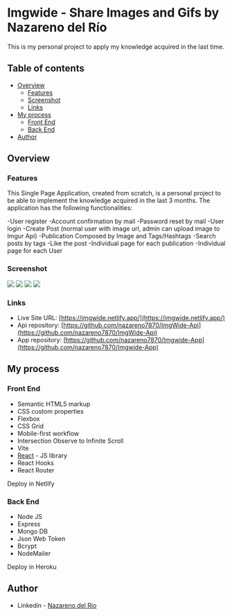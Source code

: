 
# Imgwide - Share Images and Gifs by Nazareno del Río

This is my personal project to apply my knowledge acquired in the last time.

## Table of contents

- [Overview](#overview)
  - [Features](#features)
  - [Screenshot](#screenshot)
  - [Links](#links)
- [My process](#my-process)
  - [Front End](#front-end)
  - [Back End](#back-end)
- [Author](#author)


## Overview

### Features

This Single Page Application, created from scratch, is a personal project to be able to implement the knowledge acquired in the last 3 months.
The application has the following functionalities:

-User register
-Account confirmation by mail
-Password reset by mail
-User login
-Create Post (normal user with image url, admin can upload image to Imgur Api)
-Publication Composed by Image and Tags/Hashtags
-Search posts by tags
-Like the post
-Individual page for each publication
-Individual page for each User


### Screenshot

![](screenshot-mobile-creatPost.jpg)
![](screenshot-mobile-menuResponsive.jpg)
![](screenshot-mobile-tags.jpg)
![](screenshot-mobile.jpg)


### Links

- Live Site URL: [https://imgwide.netlify.app/](https://imgwide.netlify.app/)
- Api repository: [https://github.com/nazareno7870/ImgWide-Api](https://github.com/nazareno7870/ImgWide-Api)
- App repository: [https://github.com/nazareno7870/Imgwide-App](https://github.com/nazareno7870/Imgwide-App)


## My process

### Front End

- Semantic HTML5 markup
- CSS custom properties
- Flexbox
- CSS Grid
- Mobile-first workflow
- Intersection Observe to Infinite Scroll
- Vite
- [React](https://reactjs.org/) - JS library
- React Hooks
- React Router

Deploy in Netlify

### Back End
- Node JS
- Express
- Mongo DB
- Json Web Token
- Bcrypt
- NodeMailer

Deploy in Heroku

## Author

- Linkedin - [Nazareno del Rio](https://www.linkedin.com/in/nazarenodelrio/)
